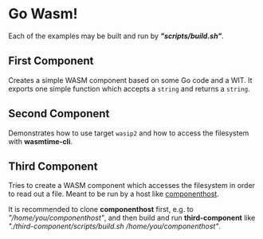 # Go Wasm!

Each of the examples may be built and run by __*"scripts/build.sh"*__.

## First Component

Creates a simple WASM component based on some Go code and a WIT. 
It exports one simple function which accepts a `string` and returns a `string`.

## Second Component

Demonstrates how to use target `wasip2` and how to access the filesystem with __wasmtime-cli__.

## Third Component

Tries to create a WASM component which accesses the filesystem in order to read out a file.
Meant to be run by a host like [componenthost](https://github.com/Finfalter/componenthost).

It is recommended to clone __componenthost__ first, e.g. to *"/home/you/componenthost"*, 
and then build and run __third-component__ like *"./third-component/scripts/build.sh /home/you/componenthost"*.